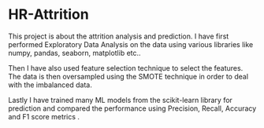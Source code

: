 # HR-Attrition
This project is about the attrition analysis and prediction.
I have first performed Exploratory Data Analysis on the data using various libraries like numpy, pandas, seaborn, matplotlib etc..

Then I have also used feature selection technique to select the features. The data is then oversampled using the SMOTE technique in order to deal with the imbalanced data.

Lastly I have trained many ML models from the scikit-learn library for prediction and compared the performance using Precision, Recall, Accuracy and F1 score metrics .
